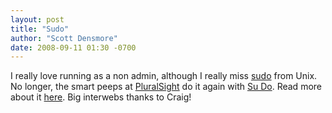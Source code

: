 ```yaml
---
layout: post
title: "Sudo"
author: "Scott Densmore"
date: 2008-09-11 01:30 -0700
---
```


I really love running as a non admin, although I really miss [sudo](http://en.wikipedia.org/wiki/Sudo) from Unix. No longer, the smart peeps at [PluralSight](http://www.pluralsight.com/main/) do it again with [Su Do](http://alt.pluralsight.com/wiki/default.aspx/Craig/SuDo.html). Read more about it [here](http://www.pluralsight.com/community/blogs/craig/archive/2008/09/09/announcing-sudo-for-windows.aspx). Big interwebs thanks to Craig!
